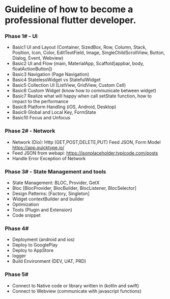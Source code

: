# Guideline of how to become a professional flutter developer.

### Phase 1# - UI

- Basic1 UI and Layout (Container, SizedBox, Row, Column, Stack, Position, Icon, Color, EditTextField, Image, SingleChildScrollView, Button, Dialog, Event, Webview)
- Basic2 UI and Flow (main, MaterialApp, Scaffold[appbar, body, floatActionButton])
- Basic3 Navigation (Page Navigation)
- Basic4 StatelessWidget vs StatefulWidget
- Basic5 Collection UI (ListView, GridView, Custom Cell)
- Basic6 Custom Widget (know how to communicate between widget)
- Basic7 Realize what will happy when call setState function, how to impact to the performance
- Basic8 Platform Handling (iOS, Android, Desktop)
- Basic9 Global and Local Key, FormState
- Basic10 Focus and Unfocus

### Phase 2# - Network

- Network (Dio): Http (GET,POST,DELETE,PUT) Feed JSON, Form Model https://app.quicktype.io/
- Feed JSON from webapi: https://jsonplaceholder.typicode.com/posts
- Handle Error Exception of Network

### Phase 3# - State Management and tools

- State Management: BLOC, Provider, GetX
- Bloc [BlocProvider, BlocBuilder, BlocListener, BlocSelector]
- Design Patterns: [Factory, Singleton]
- Widget contextBuilder and builder
- Optimization
- Tools (Plugin and Extension)
- Code snippet

### Phase 4#

- Deployment (android and ios)
- Deploy to GooglePlay
- Deploy to AppStore
- logger
- Build Environment (DEV, UAT, PRD)

### Phase 5#

- Connect to Native code or library written in (kotlin and swift)
- Connect to Webview (communicate with javascript functions)
